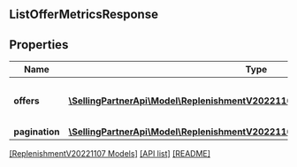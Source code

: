 ## ListOfferMetricsResponse

## Properties

Name | Type | Description | Notes
------------ | ------------- | ------------- | -------------
**offers** | [**\SellingPartnerApi\Model\ReplenishmentV20221107\ListOfferMetricsResponseOffer[]**](ListOfferMetricsResponseOffer.md) | A list of offers and associated metrics. | [optional]
**pagination** | [**\SellingPartnerApi\Model\ReplenishmentV20221107\PaginationResponse**](PaginationResponse.md) |  | [optional]

[[ReplenishmentV20221107 Models]](../) [[API list]](../../Api) [[README]](../../../README.md)
